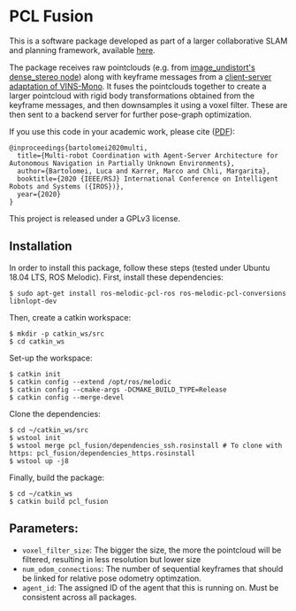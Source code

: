 # PCL Fusion

This is a software package developed as part of a larger collaborative SLAM and planning framework, available [here](https://github.com/VIS4ROB-lab/multi_robot_coordination).  

The package receives raw pointclouds (e.g. from [image_undistort's dense_stereo node](https://github.com/ethz-asl/image_undistort)) along with keyframe messages from a [client-server adaptation of VINS-Mono](https://github.com/VIS4ROB-lab/vins_client_server/tree/feature/multi_agent). It fuses the pointclouds together to create a larger pointcloud with rigid body transformations obtained from the keyframe messages, and then downsamples it using a voxel filter. These are then sent to a backend server for further pose-graph optimization.  

If you use this code in your academic work, please cite ([PDF](https://www.research-collection.ethz.ch/handle/20.500.11850/441280)):

    @inproceedings{bartolomei2020multi,
      title={Multi-robot Coordination with Agent-Server Architecture for Autonomous Navigation in Partially Unknown Environments},
      author={Bartolomei, Luca and Karrer, Marco and Chli, Margarita},
      booktitle={2020 {IEEE/RSJ} International Conference on Intelligent Robots and Systems ({IROS})},
      year={2020}
    }

This project is released under a GPLv3 license.

## Installation  
In order to install this package, follow these steps (tested under Ubuntu 18.04 LTS, ROS Melodic). First, install these dependencies:
```
$ sudo apt-get install ros-melodic-pcl-ros ros-melodic-pcl-conversions libnlopt-dev
```  

Then, create a catkin workspace:
```
$ mkdir -p catkin_ws/src
$ cd catkin_ws
```
Set-up the workspace:
```
$ catkin init
$ catkin config --extend /opt/ros/melodic
$ catkin config --cmake-args -DCMAKE_BUILD_TYPE=Release
$ catkin config --merge-devel
```

Clone the dependencies:
```
$ cd ~/catkin_ws/src
$ wstool init
$ wstool merge pcl_fusion/dependencies_ssh.rosinstall # To clone with https: pcl_fusion/dependencies_https.rosinstall
$ wstool up -j8
```  

Finally, build the package:
```
$ cd ~/catkin_ws
$ catkin build pcl_fusion
```  

## Parameters:
* `voxel_filter_size`: The bigger the size, the more the pointcloud will be filtered, resulting in less resolution but lower size
* `num_odom_connections`: The number of sequential keyframes that should be linked for relative pose odometry optimzation.
* `agent_id`: The assigned ID of the agent that this is running on. Must be consistent across all packages.
